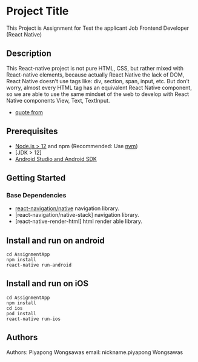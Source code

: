 # Project Title

This Project is Assignment for Test the applicant Job Frontend Developer (React Native)

## Description

This React-native project is not pure HTML, CSS, but rather mixed with React-native elements, 
because actually  React Native the lack of DOM, React Native doesn’t use tags like: div, section, span, input, etc. 
But don’t worry, almost every HTML tag has an equivalent React Native component, 
so we are able to use the same mindset of the web to develop with React Native components View, Text, TextInput.
* [quote from](https://medium.com/magnetis-backstage/5-things-that-youll-learn-when-you-start-to-use-react-native-1ed601e6eac)


## Prerequisites

- [Node.js > 12](https://nodejs.org) and npm (Recommended: Use [nvm](https://github.com/nvm-sh/nvm))
- [JDK > 12]
- [Android Studio and Android SDK](https://developer.android.com/studio)

## Getting Started

### Base Dependencies
- [react-navigation/native](https://reactnavigation.org/) navigation library.
- [react-navigation/native-stack] navigation library.
- [react-native-render-html] html render able library.


## Install and run on android
```
cd AssignmentApp
npm install
react-native run-android
```

## Install and run on iOS
```
cd AssignmentApp
npm install
cd ios
pod install
react-native run-ios
```

## Authors

Authors: Piyapong Wongsawas
email: nickname.piyapong Wongsawas

